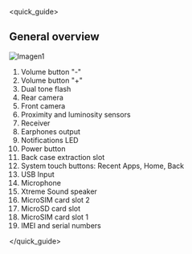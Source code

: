 <quick_guide>
## General overview

![Imagen1](http://static.energysistem.com/images/manuals/42689/576aa0190d178.jpg)

1.	Volume button "-"
2.	Volume button "+"
3.	Dual tone flash
4.	Rear camera
5.	Front camera
6.	Proximity and luminosity sensors
7.	Receiver
8.	Earphones output
9.	Notifications LED
10.	Power button
11.	Back case extraction slot
12. System touch buttons: Recent Apps, Home, Back
13. USB Input
14. Microphone
15. Xtreme Sound speaker
16. MicroSIM card slot 2
17. MicroSD card slot
18. MicroSIM card slot 1
19. IMEI and serial numbers

</quick_guide>

